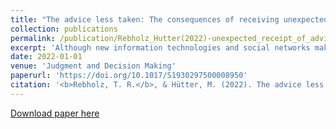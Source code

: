 ```yaml
---
title: "The advice less taken: The consequences of receiving unexpected advice"
collection: publications
permalink: /publication/Rebholz_Hutter(2022)-unexpected_receipt_of_advice
excerpt: 'Although new information technologies and social networks make a wide variety of opinions and advice easily accessible, one can never be sure to get support on a focal judgment task. Nevertheless, participants in traditional advice taking studies are by default informed in advance about the opportunity to revise their judgment in the light of advice. The expectation of advice, however, may affect theweight assigned to it. The present research therefore investigateswhether the advice taking process depends on the expectation of advice in the judge-advisor system(JAS). Five preregistered experiments (total <i>N</i> = 2019) compared low and high levels of advice expectation. While there was no evidence for expectation effects in three experiments with block-wise structure, we obtained support for a positive influence of advice expectation on advice weighting in two experiments implementing sequential advice taking. The paradigmatic disclosure of the full procedure to participants thus constitutes an important boundary condition for the ecological study of advice taking behavior. The results suggest that the conventional JAS procedure fails to capture a class of judgment processeswhere advice is unexpected and therefore weighted less.'
date: 2022-01-01
venue: 'Judgment and Decision Making'
paperurl: 'https://doi.org/10.1017/S1930297500008950'
citation: '<b>Rebholz, T. R.</b>, & Hütter, M. (2022). The advice less taken: The consequences of receiving unexpected advice. <i>Judgment and Decision Making</i>, <i>17</i>(4), 816–848. https://doi.org/10.1017/S1930297500008950'
---
```


[Download paper here](https://www.cambridge.org/core/services/aop-cambridge-core/content/view/F50E07AA9C120A295D42736A184331B4/S1930297500008950a.pdf/the-advice-less-taken-the-consequences-of-receiving-unexpected-advice.pdf)